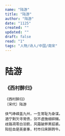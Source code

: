```yaml
---
name: "陆游"
title: "陆游"
author: "陆游"
date: "1125"
created: ""
updated: ""
draft: false
read: "1"
tags: "人物/诗人/中国/南宋"
---
```


# 陆游

### 《西村醉归》

```
《西村醉归》
〔宋代〕陆游

侠气峥嵘盖九州，一生常耻为身谋。
酒宁剩欠寻常债，剑不虚施细碎雠。
歧路凋零白羽箭，风霜破弊黑貂裘。
阳狂自是英豪事，村市归来醉跨牛。
```
